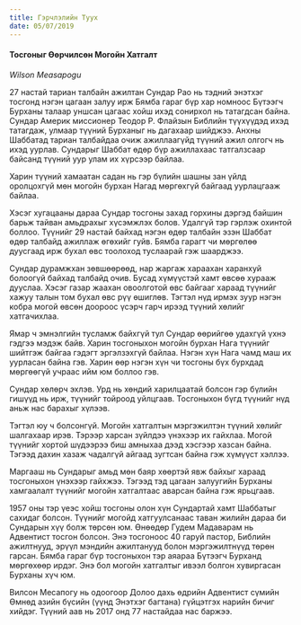 ```yaml
---
title: Гэрчлэлийн Туух
date: 05/07/2019
---
```


#### Тосгоныг Өөрчилсөн Могойн Хатгалт

_Wilson Measapogu_

27 настай  тариан талбайн ажилтан Сундар Рао нь тэдний энэтхэг тосгонд нэгэн цагаан залуу ирж  Бямба гараг бүр хар номноос Бүтээгч Бурханы талаар уншсан цагаас хойш ихэд сонирхол нь татагдсан байна. Сундар Америк миссионер Теодор Р. Флайзын Библийн түүхүүдэд ихэд татагдаж, улмаар түүний Бурханыг нь дагахаар шийджээ. Анхны Шаббатад тариан талбайдаа очиж ажиллаагүйд түүний ажил олгогч нь ихэд уурлав. Сундарыг Шаббат өдөр бүр ажиллахаас татгалзсаар байсанд түүний уур улам их хүрсээр байлаа.

Харин түүний хамаатан садан нь гэр бүлийн шашны зан үйлд оролцохгүй мөн могойн бурхан Нагад мөргөхгүй байгаад уурлацгааж байлаа.

Хэсэг хугацааны дараа Сундар тосгоны захад горхины дэргэд байшин барьж тайван амьдрахыг хүсэмжлэх болов. Удалгүй тэр гэрлэж охинтой боллоо. Түүнийг 29 настай байхад  нэгэн өдөр талбайн эзэн Шаббат өдөр талбайд ажиллаж өгөхийг гуйв. Бямба гарагт чи мөргөлөө дуусгаад ирж бухал өвс тоолоход туслаарай гэж шаарджээ.

Сундар дурамжхан зөвшөөрөөд,  нар жаргаж хараахан харанхуй болоогүй байхад талбайд очив. Бусад хүмүүстэй хамт өвсөө хурааж дууслаа. Хэсэг газар жаахан овоолготой өвс байгааг хараад түүнийг хажуу талын том бухал өвс рүү өшиглөв.  Тэгтэл нүд ирмэх зуур нэгэн кобра могой өвсөн доороос үсэрч гарч ирээд түүний хөлийг хатгачихлаа.

Ямар ч эмнэлгийн тусламж байхгүй тул Сундар өөрийгөө удахгүй үхнэ гэдгээ мэдэж байв. Харин тосгоныхон могойн бурхан Нага түүнийг шийтгэж байгаа гэдэгт эргэлзэхгүй байлаа. Нэгэн хүн Нага чамд маш их уурласан байна гэв. Харин өөр нэгэн хүн чи тосгоны бүх бурхдад мөргөөгүй учраас ийм юм боллоо гэв.

Сундар хөлөрч эхлэв. Урд нь хөндий харилцаатай болсон гэр бүлийн гишүүд нь ирж, түүнийг тойроод уйлцгаав. Тосгоныхон бүгд түүнийг нүд аньж нас барахыг хүлээв.

Тэгтэл юу ч болсонгүй. Могойн хатгалтын мэргэжилтэн түүний хөлийг шалгахаар ирэв. Тэрээр харсан зүйлдээ үнэхээр их гайхлаа. Могой түүнийг  хортой шүдээрээ биш амныхаа дээд хэсгээр хазсан байна. Тэгээд дахин хазаж чадалгүй айгаад зугтсан байна гэж хүмүүст хэллээ.

Маргааш нь Сундарыг амьд мөн баяр хөөртэй явж байхыг хараад тосгоныхон үнэхээр гайхжээ. Тэгээд тэд цагаан залуугийн Бурханы хамгаалалт түүнийг могойн хатгалтаас аварсан байна гэж ярьцгаав.

1957 оны тэр үеэс хойш тосгоны олон хүн Сундартай хамт Шаббатыг сахидаг болсон. Түүнийг могойд хатгуулсанаас таван жилийн дараа би Сундарын хүү болж төрсөн юм. Өнөөдөр Гудем Мадаварам нь Адвентист тосгон болсон. Энэ тосгоноос 40 гаруй пастор, Библийн ажилтнууд, эрүүл мэндийн ажилтанууд болон мэргэжилтнүүд төрөн гарсан. Бямба гараг бүр тосгоныхон тэр аяараа Бүтээгч Бурханд мөргөхөөр ирдэг. Энэ бол могойн хатгалтыг ивээл болгон хувиргасан Бурханы хүч юм.

Вилсон Месапогу  нь одоогоор Долоо дахь өдрийн Адвентист сүмийн Өмнөд азийн бүсийн (үүнд Энэтхэг багтана) гүйцэтгэх нарийн бичиг хийдэг.  Түүний аав нь 2017 онд 77 настайдаа нас баржээ.